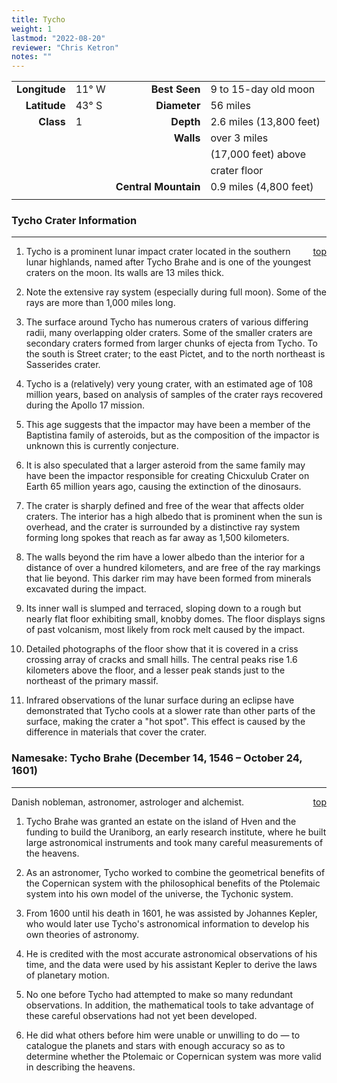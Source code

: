 ```yaml
---
title: Tycho
weight: 1
lastmod: "2022-08-20"
reviewer: "Chris Ketron"
notes: ""
---
```


|               |           |                      |                         |
| ------------: | :-------- | -------------------: | :---------------------- |
| **Longitude** | 11&deg; W |        **Best Seen** | 9 to 15-day old moon    |
|  **Latitude** | 43&deg; S |         **Diameter** | 56 miles                |
|     **Class** | 1         |            **Depth** | 2.6 miles (13,800 feet) |
|               |           |            **Walls** | over 3 miles            |
|               |           |                      | (17,000 feet) above     |
|               |           |                      | crater floor            |
|               |           | **Central Mountain** | 0.9 miles (4,800 feet)  |
|               |           |                      |                         |

### Tycho Crater Information

---
<span style='float:right;'>[top](#)</span>

1. Tycho is a prominent lunar impact crater located in the southern lunar highlands, named after Tycho Brahe and is one of the youngest craters on the moon. Its walls are 13 miles thick.

2. Note the extensive ray system (especially during full moon). Some of the rays are more than 1,000 miles long.

3. The surface around Tycho has numerous craters of various differing radii, many overlapping older craters. Some of the smaller craters are secondary craters formed from larger chunks of ejecta from Tycho. To the south is Street crater; to the east Pictet, and to the north northeast is Sasserides crater.

4. Tycho is a (relatively) very young crater, with an estimated age of 108 million years, based on analysis of samples of the crater rays recovered during the Apollo 17 mission.

5. This age suggests that the impactor may have been a member of the Baptistina family of asteroids, but as the composition of the impactor is unknown this is currently conjecture.

6. It is also speculated that a larger asteroid from the same family may have been the impactor responsible for creating Chicxulub Crater on Earth 65 million years ago, causing the extinction of the dinosaurs.

7. The crater is sharply defined and free of the wear that affects older craters. The interior has a high albedo that is prominent when the sun is overhead, and the crater is surrounded by a distinctive ray system forming long spokes that reach as far away as 1,500 kilometers.

8. The walls beyond the rim have a lower albedo than the interior for a distance of over a hundred kilometers, and are free of the ray markings that lie beyond. This darker rim may have been formed from minerals excavated during the impact.

9. Its inner wall is slumped and terraced, sloping down to a rough but nearly flat floor exhibiting small, knobby domes. The floor displays signs of past volcanism, most likely from rock melt caused by the impact.

10. Detailed photographs of the floor show that it is covered in a criss crossing array of cracks and small hills. The central peaks rise 1.6 kilometers above the floor, and a lesser peak stands just to the northeast of the primary massif.

11. Infrared observations of the lunar surface during an eclipse have demonstrated that Tycho cools at a slower rate than other parts of the surface, making the crater a "hot spot". This effect is caused by the difference in materials that cover the crater.

### Namesake: Tycho Brahe (December 14, 1546 – October 24, 1601)

---
<span style='float:right;'>[top](#)</span>

Danish nobleman, astronomer, astrologer and alchemist.

1. Tycho Brahe was granted an estate on the island of Hven and the funding to build the Uraniborg, an early research institute, where he built large astronomical instruments and took many careful measurements of the heavens.

2. As an astronomer, Tycho worked to combine the geometrical benefits of the Copernican system with the philosophical benefits of the Ptolemaic system into his own model of the universe, the Tychonic system.

3. From 1600 until his death in 1601, he was assisted by Johannes Kepler, who would later use Tycho's astronomical information to develop his own theories of astronomy.

4. He is credited with the most accurate astronomical observations of his time, and the data were used by his assistant Kepler to derive the laws of planetary motion.

5. No one before Tycho had attempted to make so many redundant observations. In addition, the mathematical tools to take advantage of these careful observations had not yet been developed.

6. He did what others before him were unable or unwilling to do — to catalogue the planets and stars with enough accuracy so as to determine whether the Ptolemaic or Copernican system was more valid in describing the heavens.
